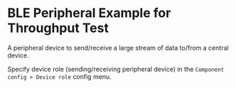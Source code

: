 BLE Peripheral Example for Throughput Test
==========================================

A peripheral device to send/receive a large stream of data to/from a central device.

Specify device role (sending/receiving peripheral device) in the `Component config > Device role` config menu.